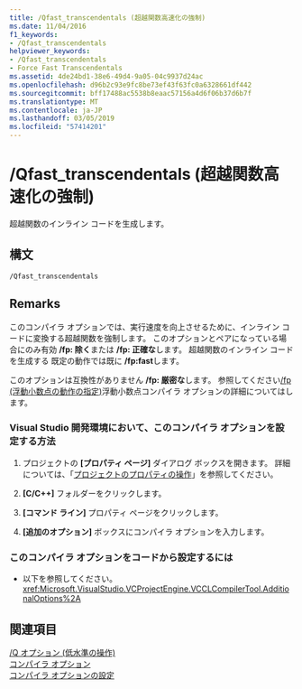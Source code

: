 ```yaml
---
title: /Qfast_transcendentals (超越関数高速化の強制)
ms.date: 11/04/2016
f1_keywords:
- /Qfast_transcendentals
helpviewer_keywords:
- /Qfast_transcendentals
- Force Fast Transcendentals
ms.assetid: 4de24bd1-38e6-49d4-9a05-04c9937d24ac
ms.openlocfilehash: d96b2c93e9fc8be73ef43f63fc0a6328661df442
ms.sourcegitcommit: bff17488ac5538b8eaac57156a4d6f06b37d6b7f
ms.translationtype: MT
ms.contentlocale: ja-JP
ms.lasthandoff: 03/05/2019
ms.locfileid: "57414201"
---
```

# <a name="qfasttranscendentals-force-fast-transcendentals"></a>/Qfast_transcendentals (超越関数高速化の強制)

超越関数のインライン コードを生成します。

## <a name="syntax"></a>構文

```
/Qfast_transcendentals
```

## <a name="remarks"></a>Remarks

このコンパイラ オプションでは、実行速度を向上させるために、インライン コードに変換する超越関数を強制します。 このオプションとペアになっている場合にのみ有効 **/fp: 除く**または **/fp: 正確な**します。 超越関数のインライン コードを生成する 既定の動作では既に **/fp:fast**します。

このオプションは互換性がありません **/fp: 厳密な**します。 参照してください[/fp (浮動小数点の動作の指定)](../../build/reference/fp-specify-floating-point-behavior.md)浮動小数点コンパイラ オプションの詳細についてはします。

### <a name="to-set-this-compiler-option-in-the-visual-studio-development-environment"></a>Visual Studio 開発環境において、このコンパイラ オプションを設定する方法

1. プロジェクトの **[プロパティ ページ]** ダイアログ ボックスを開きます。 詳細については、「[プロジェクトのプロパティの操作](../../ide/working-with-project-properties.md)」を参照してください。

1. **[C/C++]** フォルダーをクリックします。

1. **[コマンド ライン]** プロパティ ページをクリックします。

1. **[追加のオプション]** ボックスにコンパイラ オプションを入力します。

### <a name="to-set-this-compiler-option-programmatically"></a>このコンパイラ オプションをコードから設定するには

- 以下を参照してください。<xref:Microsoft.VisualStudio.VCProjectEngine.VCCLCompilerTool.AdditionalOptions%2A>

## <a name="see-also"></a>関連項目

[/Q オプション (低水準の操作)](../../build/reference/q-options-low-level-operations.md)<br/>
[コンパイラ オプション](../../build/reference/compiler-options.md)<br/>
[コンパイラ オプションの設定](../../build/reference/setting-compiler-options.md)
